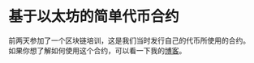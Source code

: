 # 基于以太坊的简单代币合约
前两天参加了一个区块链培训，这是我们当时发行自己的代币所使用的合约。  
如果你想了解如何使用这个合约，可以看一下我的[博客](https://blueflame.org.cn/archives/165)。
